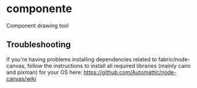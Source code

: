 # componente
Component drawing tool


## Troubleshooting
If you're having problems installing dependencies related to fabric/node-canvas, follow the instructions to install all required libraries (mainly cairo and pixman) for your OS here: https://github.com/Automattic/node-canvas/wiki
